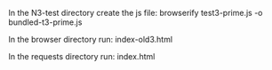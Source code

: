 In the N3-test directory create the js file: browserify test3-prime.js -o bundled-t3-prime.js

In the browser directory run: index-old3.html

In the requests directory run: index.html 
